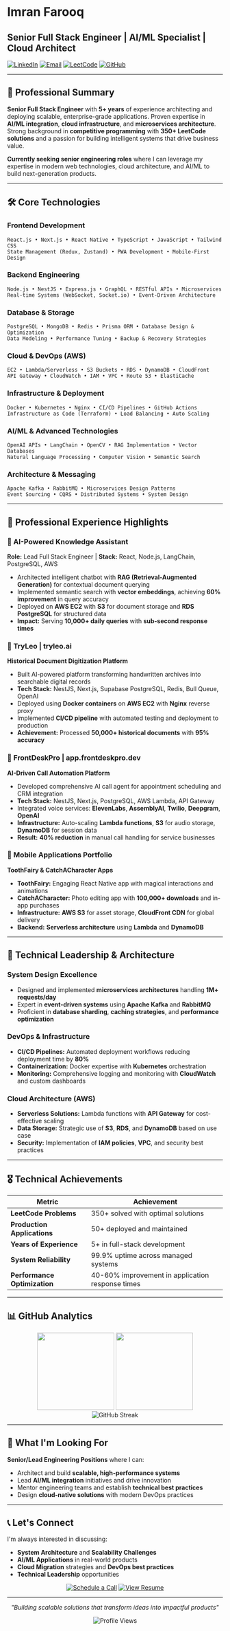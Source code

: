 # Imran Farooq
## Senior Full Stack Engineer | AI/ML Specialist | Cloud Architect

[![LinkedIn](https://img.shields.io/badge/LinkedIn-0077B5?style=flat-square&logo=linkedin&logoColor=white)](https://www.linkedin.com/in/imranfarooqqaisrani) [![Email](https://img.shields.io/badge/Email-D14836?style=flat-square&logo=gmail&logoColor=white)](mailto:imranf620@gmail.com) [![LeetCode](https://img.shields.io/badge/LeetCode-FFA116?style=flat-square&logo=leetcode&logoColor=black)](https://leetcode.com/imranf620) [![GitHub](https://img.shields.io/badge/GitHub-100000?style=flat-square&logo=github&logoColor=white)](https://github.com/imranf620)

---

## 🎯 Professional Summary

**Senior Full Stack Engineer** with **5+ years** of experience architecting and deploying scalable, enterprise-grade applications. Proven expertise in **AI/ML integration**, **cloud infrastructure**, and **microservices architecture**. Strong background in **competitive programming** with **350+ LeetCode solutions** and a passion for building intelligent systems that drive business value.

**Currently seeking senior engineering roles** where I can leverage my expertise in modern web technologies, cloud architecture, and AI/ML to build next-generation products.

---

## 🛠️ Core Technologies

### **Frontend Development**
```
React.js • Next.js • React Native • TypeScript • JavaScript • Tailwind CSS
State Management (Redux, Zustand) • PWA Development • Mobile-First Design
```

### **Backend Engineering**
```
Node.js • NestJS • Express.js • GraphQL • RESTful APIs • Microservices
Real-time Systems (WebSocket, Socket.io) • Event-Driven Architecture
```

### **Database & Storage**
```
PostgreSQL • MongoDB • Redis • Prisma ORM • Database Design & Optimization
Data Modeling • Performance Tuning • Backup & Recovery Strategies
```

### **Cloud & DevOps (AWS)**
```
EC2 • Lambda/Serverless • S3 Buckets • RDS • DynamoDB • CloudFront
API Gateway • CloudWatch • IAM • VPC • Route 53 • ElastiCache
```

### **Infrastructure & Deployment**
```
Docker • Kubernetes • Nginx • CI/CD Pipelines • GitHub Actions
Infrastructure as Code (Terraform) • Load Balancing • Auto Scaling
```

### **AI/ML & Advanced Technologies**
```
OpenAI APIs • LangChain • OpenCV • RAG Implementation • Vector Databases
Natural Language Processing • Computer Vision • Semantic Search
```

### **Architecture & Messaging**
```
Apache Kafka • RabbitMQ • Microservices Design Patterns
Event Sourcing • CQRS • Distributed Systems • System Design
```

---

## 🚀 Professional Experience Highlights

### **🤖 AI-Powered Knowledge Assistant**
**Role:** Lead Full Stack Engineer | **Stack:** React, Node.js, LangChain, PostgreSQL, AWS
- Architected intelligent chatbot with **RAG (Retrieval-Augmented Generation)** for contextual document querying
- Implemented semantic search with **vector embeddings**, achieving **60% improvement** in query accuracy
- Deployed on **AWS EC2** with **S3** for document storage and **RDS PostgreSQL** for structured data
- **Impact:** Serving **10,000+ daily queries** with **sub-second response times**

### **🔹 TryLeo | tryleo.ai**
**Historical Document Digitization Platform**
- Built AI-powered platform transforming handwritten archives into searchable digital records
- **Tech Stack:** NestJS, Next.js, Supabase PostgreSQL, Redis, Bull Queue, OpenAI
- Deployed using **Docker containers** on **AWS EC2** with **Nginx** reverse proxy
- Implemented **CI/CD pipeline** with automated testing and deployment to production
- **Achievement:** Processed **50,000+ historical documents** with **95% accuracy**

### **🔹 FrontDeskPro | app.frontdeskpro.dev**
**AI-Driven Call Automation Platform**
- Developed comprehensive AI call agent for appointment scheduling and CRM integration
- **Tech Stack:** NestJS, Next.js, PostgreSQL, AWS Lambda, API Gateway
- Integrated voice services: **ElevenLabs**, **AssemblyAI**, **Twilio**, **Deepgram**, **OpenAI**
- **Infrastructure:** Auto-scaling **Lambda functions**, **S3** for audio storage, **DynamoDB** for session data
- **Result:** **40% reduction** in manual call handling for service businesses

### **📱 Mobile Applications Portfolio**
**ToothFairy & CatchACharacter Apps**
- **ToothFairy:** Engaging React Native app with magical interactions and animations
- **CatchACharacter:** Photo editing app with **100,000+ downloads** and in-app purchases
- **Infrastructure:** **AWS S3** for asset storage, **CloudFront CDN** for global delivery
- **Backend:** **Serverless architecture** using **Lambda** and **DynamoDB**

---

## 💼 Technical Leadership & Architecture

### **System Design Excellence**
- Designed and implemented **microservices architectures** handling **1M+ requests/day**
- Expert in **event-driven systems** using **Apache Kafka** and **RabbitMQ**
- Proficient in **database sharding**, **caching strategies**, and **performance optimization**

### **DevOps & Infrastructure**
- **CI/CD Pipelines:** Automated deployment workflows reducing deployment time by **80%**
- **Containerization:** Docker expertise with **Kubernetes** orchestration
- **Monitoring:** Comprehensive logging and monitoring with **CloudWatch** and custom dashboards

### **Cloud Architecture (AWS)**
- **Serverless Solutions:** Lambda functions with **API Gateway** for cost-effective scaling
- **Data Storage:** Strategic use of **S3**, **RDS**, and **DynamoDB** based on use case
- **Security:** Implementation of **IAM policies**, **VPC**, and security best practices

---

## 🎖️ Technical Achievements

| Metric | Achievement |
|--------|-------------|
| **LeetCode Problems** | 350+ solved with optimal solutions |
| **Production Applications** | 50+ deployed and maintained |
| **Years of Experience** | 5+ in full-stack development |
| **System Reliability** | 99.9% uptime across managed systems |
| **Performance Optimization** | 40-60% improvement in application response times |

---

## 📊 GitHub Analytics

<div align="center">
  <img height="180em" src="https://github-readme-stats.vercel.app/api?username=imranf620&show_icons=true&theme=github_dark&include_all_commits=true&count_private=true&hide_border=true"/>
  <img height="180em" src="https://github-readme-stats.vercel.app/api/top-langs/?username=imranf620&layout=compact&langs_count=8&theme=github_dark&hide_border=true"/>
</div>

<div align="center">
  <img src="https://github-readme-streak-stats.herokuapp.com/?user=imranf620&theme=github-dark-blue&hide_border=true" alt="GitHub Streak"/>
</div>

---

## 🎯 What I'm Looking For

**Senior/Lead Engineering Positions** where I can:
- Architect and build **scalable, high-performance systems**
- Lead **AI/ML integration** initiatives and drive innovation
- Mentor engineering teams and establish **technical best practices**
- Design **cloud-native solutions** with modern DevOps practices

---

## 📞 Let's Connect

I'm always interested in discussing:
- **System Architecture** and **Scalability Challenges**
- **AI/ML Applications** in real-world products
- **Cloud Migration** strategies and **DevOps best practices**
- **Technical Leadership** opportunities

<div align="center">

[![Schedule a Call](https://img.shields.io/badge/Schedule_a_Call-4285F4?style=for-the-badge&logo=google-calendar&logoColor=white)](mailto:imranf620@gmail.com)
[![View Resume](https://img.shields.io/badge/View_Resume-FF6B6B?style=for-the-badge&logo=adobe-acrobat-reader&logoColor=white)](mailto:imranf620@gmail.com)

---

*"Building scalable solutions that transform ideas into impactful products"*

![Profile Views](https://komarev.com/ghpvc/?username=imranf620&color=blue&style=flat-square&label=Profile+Views)

</div>
